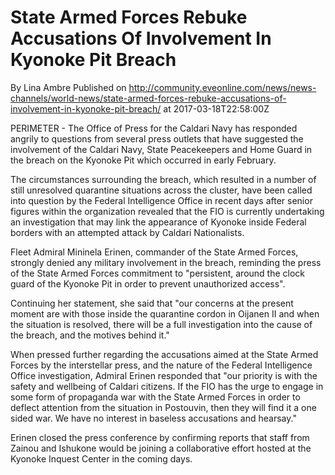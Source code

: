 # State Armed Forces Rebuke Accusations Of Involvement In Kyonoke Pit Breach 
By Lina Ambre
Published on http://community.eveonline.com/news/news-channels/world-news/state-armed-forces-rebuke-accusations-of-involvement-in-kyonoke-pit-breach/ at 2017-03-18T22:58:00Z

PERIMETER - The Office of Press for the Caldari Navy has responded angrily to questions from several press outlets that have suggested the involvement of the Caldari Navy, State Peacekeepers and Home Guard in the breach on the Kyonoke Pit which occurred in early February.

The circumstances surrounding the&nbsp;breach, which resulted in a number of still unresolved quarantine situations across the cluster, have been called into question by the Federal Intelligence Office in recent days after senior figures within the organization revealed that the FIO is currently undertaking an investigation that may link the appearance of Kyonoke inside Federal borders with an attempted attack by Caldari Nationalists.

Fleet Admiral Mininela Erinen, commander of the State Armed Forces, strongly denied any military involvement in the breach,&nbsp;reminding the press of the State Armed Forces commitment to&nbsp;"persistent, around the clock guard of the Kyonoke Pit in order to prevent unauthorized access".

Continuing her statement, she said that "our concerns at the present moment are with those inside the quarantine cordon in Oijanen II and when the situation is resolved, there will be a full investigation into the cause of the breach, and the motives behind it."

When pressed further regarding the accusations aimed at the State Armed Forces&nbsp;by the interstellar press, and the nature of the Federal Intelligence Office investigation, Admiral Erinen responded that "our priority is with the safety and wellbeing of Caldari citizens. If the FIO has the urge to engage in some form of propaganda war with the State Armed Forces in order to deflect attention from the situation in Postouvin, then they will find it a one sided war. We have no interest in baseless accusations and hearsay."

Erinen closed the press conference by confirming reports&nbsp;that staff from Zainou and&nbsp;Ishukone would be joining a collaborative effort hosted at the Kyonoke Inquest Center in the coming days.

